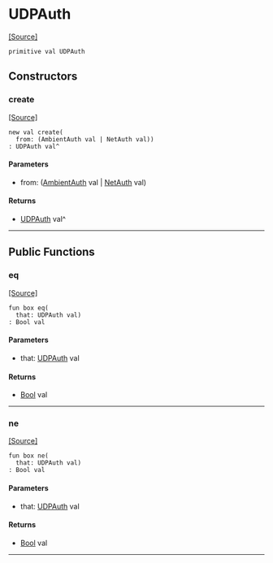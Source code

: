 # UDPAuth
<span class="source-link">[[Source]](src/net/auth.md#L-0-9)</span>
```pony
primitive val UDPAuth
```

## Constructors

### create
<span class="source-link">[[Source]](src/net/auth.md#L-0-10)</span>


```pony
new val create(
  from: (AmbientAuth val | NetAuth val))
: UDPAuth val^
```
#### Parameters

*   from: ([AmbientAuth](builtin-AmbientAuth.md) val | [NetAuth](net-NetAuth.md) val)

#### Returns

* [UDPAuth](net-UDPAuth.md) val^

---

## Public Functions

### eq
<span class="source-link">[[Source]](src/net/auth.md#L-0-10)</span>


```pony
fun box eq(
  that: UDPAuth val)
: Bool val
```
#### Parameters

*   that: [UDPAuth](net-UDPAuth.md) val

#### Returns

* [Bool](builtin-Bool.md) val

---

### ne
<span class="source-link">[[Source]](src/net/auth.md#L-0-10)</span>


```pony
fun box ne(
  that: UDPAuth val)
: Bool val
```
#### Parameters

*   that: [UDPAuth](net-UDPAuth.md) val

#### Returns

* [Bool](builtin-Bool.md) val

---

